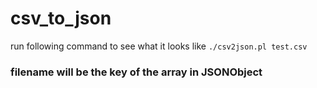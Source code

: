 # csv_to_json
run following command to see what it looks like
`
./csv2json.pl test.csv
`

### filename will be the key of the array in JSONObject
